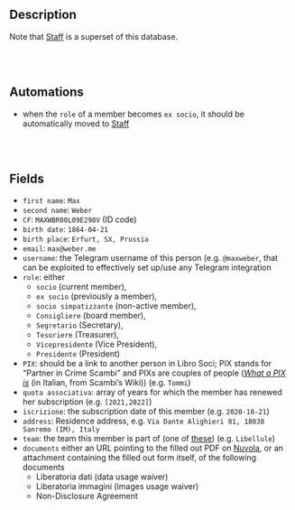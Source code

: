 ## Description

Note that [Staff] is a superset of this database.

<br>
<br>

## Automations

- when the `role` of a member becomes `ex socio`, it should be automatically moved to [Staff]

<br>
<br>

## Fields

- `first name`: `Max`
- `second name`: `Weber`
- `CF`: `MAXWBR00L09E290V` (ID code)
- `birth date`: `1864-04-21`
- `birth place`: `Erfurt, SX, Prussia`
- `email`: `max@weber.me`
- `username`: the Telegram username of this person (e.g. `@maxweber`, that can be exploited to effectively set up/use any Telegram integration
- `role`: either
  - `socio` (current member),
  - `ex socio` (previously a member),
  - `socio simpatizzante` (non-active member),
  - `Consigliere` (board member),
  - `Segretario` (Secretary),
  - `Tesoriere` (Treasurer),
  - `Vicepresidente` (Vice President),
  - `Presidente` (President)
- `PIX`: should be a link to another person in Libro Soci; PIX stands for <q>Partner in Crime Scambi</q> and PIXs are couples of people (*<a href='https://wiki.scambi.org/books/base-knowledge/page/pix' target='_blank' title='PIX - Manuale di Scambiologia' hreflang='it'>What a PIX is</a>* (in Italian, from Scambi’s Wiki)) (e.g. `Tommi`)
- `quota associativa`: array of years for which the member has renewed her subscription (e.g. `[2021,2022]`)
- `iscrizione`: the subscription date of this member (e.g. `2020-10-21`)
- `address`: Residence address, e.g. `Via Dante Alighieri 81, 18038 Sanremo (IM), Italy`
- `team`: the team this member is part of (one of <a href='https://wiki.scambi.org/books/base-knowledge/page/gruppi' target='_blank' title='Gruppi - Manuale di Scambiologia' hreflang='it'>these</a>) (e.g. `Libellule`)
- `documents` either an URL pointing to the filled out PDF on [Nuvola], or an attachment containing the filled out form itself, of the following documents
  - Liberatoria dati (data usage waiver)
  - Liberatoria immagini (images usage waiver)
  - Non-Disclosure Agreement 

[Scambi]: https://scambi.org 'Scambi Festival official website'
[Relations]: Relations.md
[Program]: Program.md
[Ideas]: Ideas.md
[Libro Soci]: LibroSoci.md
[Staff]: Staff.md
[Palanche]: Palanche.md
[Dissolvenze]: Dissolvenze.md
[Public]: Public.md
[Newsletter]: Newsletter.md
[Locations]: Locations.md
[Nuvola]: https://nuvola.scambi.org '“Nuvola„ - Scambi Festival’s cloud'
[lab]: https://scambi.org/laboratori
[pinoli]: https://scambi.org/pinoli
